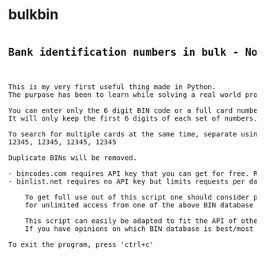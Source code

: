 # bulkbin
<pre>
<h2>Bank identification numbers in bulk - No more captcha codes!</h2>

This is my very first useful thing made in Python.
The purpose has been to learn while solving a real world problem.

You can enter only the 6 digit BIN code or a full card number.
It will only keep the first 6 digits of each set of numbers.

To search for multiple cards at the same time, separate using comma+space, like so:
12345, 12345, 12345, 12345 

Duplicate BINs will be removed.

- bincodes.com requires API key that you can get for free. Requests limited to 20 per day.
- binlist.net requires no API key but limits requests per day. Use this version to quickly test.

    To get full use out of this script one should consider paying a small fee 
    for unlimited access from one of the above BIN database website.
  
    This script can easily be adapted to fit the API of other BIN websites.
    If you have opinions on which BIN database is best/most up to date, let me know.

To exit the program, press 'ctrl+c'
</pre>
